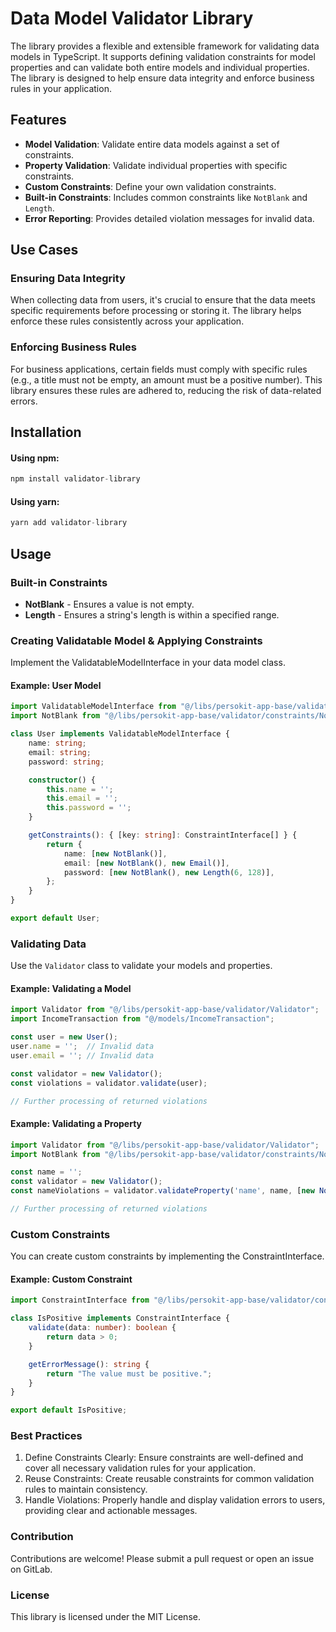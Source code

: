 # Data Model Validator Library

The library provides a flexible and extensible framework for validating data models in TypeScript. 
It supports defining validation constraints for model properties and can validate both entire models and individual properties.
The library is designed to help ensure data integrity and enforce business rules in your application.

## Features
- **Model Validation**: Validate entire data models against a set of constraints.
- **Property Validation**: Validate individual properties with specific constraints.
- **Custom Constraints**: Define your own validation constraints.
- **Built-in Constraints**: Includes common constraints like `NotBlank` and `Length`.
- **Error Reporting**: Provides detailed violation messages for invalid data.

## Use Cases

### Ensuring Data Integrity
When collecting data from users, it's crucial to ensure that the data meets specific requirements before processing or storing it.
The library helps enforce these rules consistently across your application.

### Enforcing Business Rules
For business applications, certain fields must comply with specific rules (e.g., a title must not be empty, an amount must be a positive number). This library ensures these rules are adhered to, reducing the risk of data-related errors.

## Installation

#### Using npm:
```typescript
npm install validator-library
```

#### Using yarn:
```typescript
yarn add validator-library
```

## Usage

### Built-in Constraints
- **NotBlank** - Ensures a value is not empty.
- **Length** - Ensures a string's length is within a specified range.

### Creating Validatable Model & Applying Constraints
Implement the ValidatableModelInterface in your data model class.

#### Example: User Model

```typescript
import ValidatableModelInterface from "@/libs/persokit-app-base/validator/models/ValidatableModelInterface";
import NotBlank from "@/libs/persokit-app-base/validator/constraints/NotBlank";

class User implements ValidatableModelInterface {
    name: string;
    email: string;
    password: string;

    constructor() {
        this.name = '';
        this.email = '';
        this.password = '';
    }

    getConstraints(): { [key: string]: ConstraintInterface[] } {
        return {
            name: [new NotBlank()],
            email: [new NotBlank(), new Email()],
            password: [new NotBlank(), new Length(6, 128)],
        };
    }
}

export default User;
```

### Validating Data
Use the `Validator` class to validate your models and properties.

#### Example: Validating a Model

```typescript
import Validator from "@/libs/persokit-app-base/validator/Validator";
import IncomeTransaction from "@/models/IncomeTransaction";

const user = new User();
user.name = '';  // Invalid data
user.email = ''; // Invalid data

const validator = new Validator();
const violations = validator.validate(user);

// Further processing of returned violations
```

#### Example: Validating a Property

```typescript
import Validator from "@/libs/persokit-app-base/validator/Validator";
import NotBlank from "@/libs/persokit-app-base/validator/constraints/NotBlank";

const name = '';
const validator = new Validator();
const nameViolations = validator.validateProperty('name', name, [new NotBlank()]);

// Further processing of returned violations
```

### Custom Constraints
You can create custom constraints by implementing the ConstraintInterface.

#### Example: Custom Constraint

```typescript
import ConstraintInterface from "@/libs/persokit-app-base/validator/constraints/ConstraintInterface";

class IsPositive implements ConstraintInterface {
    validate(data: number): boolean {
        return data > 0;
    }

    getErrorMessage(): string {
        return "The value must be positive.";
    }
}

export default IsPositive;
```

### Best Practices
1. Define Constraints Clearly: Ensure constraints are well-defined and cover all necessary validation rules for your application.
2. Reuse Constraints: Create reusable constraints for common validation rules to maintain consistency.
3. Handle Violations: Properly handle and display validation errors to users, providing clear and actionable messages.

### Contribution
Contributions are welcome! Please submit a pull request or open an issue on GitLab.

### License
This library is licensed under the MIT License.
